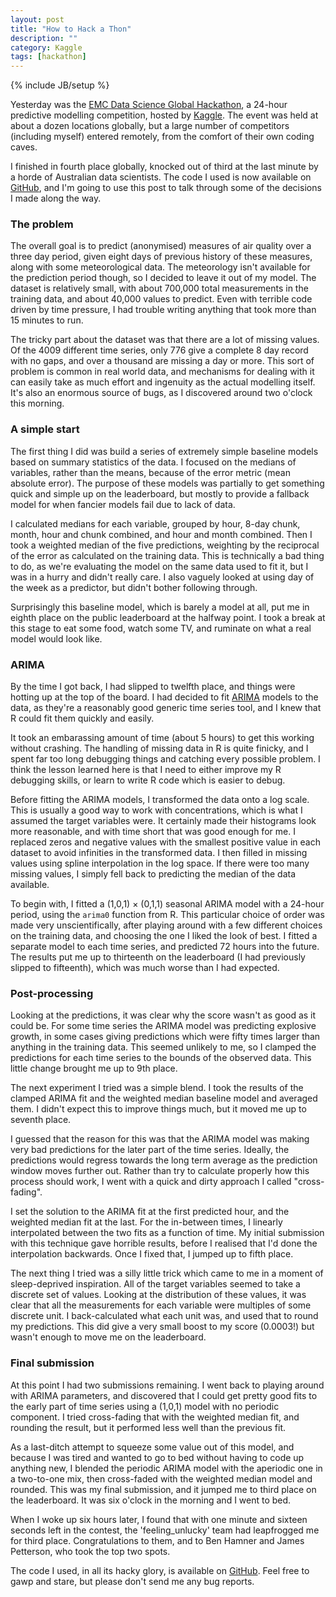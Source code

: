 ```yaml
---
layout: post
title: "How to Hack a Thon"
description: ""
category: Kaggle
tags: [hackathon]
---
```

{% include JB/setup %}

Yesterday was the [EMC Data Science Global Hackathon][hackathon], a 24-hour predictive modelling competition, hosted by [Kaggle][kaggle]. The event was held at about a dozen locations globally, but a large number of competitors (including myself) entered remotely, from the comfort of their own coding caves.

I finished in fourth place globally, knocked out of third at the last minute by a horde of Australian data scientists. The code I used is now available on [GitHub][github], and I'm going to use this post to talk through some of the decisions I made along the way.

### The problem

The overall goal is to predict (anonymised) measures of air quality over a three day period, given eight days of previous history of these measures, along with some meteorological data. The meteorology isn't available for the prediction period though, so I decided to leave it out of my model. The dataset is relatively small, with about 700,000 total measurements in the training data, and about 40,000 values to predict. Even with terrible code driven by time pressure, I had trouble writing anything that took more than 15 minutes to run.

The tricky part about the dataset was that there are a lot of missing values. Of the 4009 different time series, only 776 give a complete 8 day record with no gaps, and over a thousand are missing a day or more. This sort of problem is common in real world data, and mechanisms for dealing with it can easily take as much effort and ingenuity as the actual modelling itself. It's also an enormous source of bugs, as I discovered around two o'clock this morning.

### A simple start

The first thing I did was build a series of extremely simple baseline models based on summary statistics of the data. I focused on the medians of variables, rather than the means, because of the error metric (mean absolute error). The purpose of these models was partially to get something quick and simple up on the leaderboard, but mostly to provide a fallback model for when fancier models fail due to lack of data.

I calculated medians for each variable, grouped by hour, 8-day chunk, month, hour and chunk combined, and hour and month combined. Then I took a weighted median of the five predictions, weighting by the reciprocal of the error as calculated on the training data. This is technically a bad thing to do, as we're evaluating the model on the same data used to fit it, but I was in a hurry and didn't really care. I also vaguely looked at using day of the week as a predictor, but didn't bother following through.

Surprisingly this baseline model, which is barely a model at all, put me in eighth place on the public leaderboard at the halfway point. I took a break at this stage to eat some food, watch some TV, and ruminate on what a real model would look like.

### ARIMA

By the time I got back, I had slipped to twelfth place, and things were hotting up at the top of the board. I had decided to fit [ARIMA][arima] models to the data, as they're a reasonably good generic time series tool, and I knew that R could fit them quickly and easily. 

It took an embarassing amount of time (about 5 hours) to get this working without crashing. The handling of missing data in R is quite finicky, and I spent far too long debugging things and catching every possible problem. I think the lesson learned here is that I need to either improve my R debugging skills, or learn to write R code which is easier to debug.

Before fitting the ARIMA models, I transformed the data onto a log scale. This is usually a good way to work with concentrations, which is what I assumed the target variables were. It certainly made their histograms look more reasonable, and with time short that was good enough for me. I replaced zeros and negative values with the smallest positive value in each dataset to avoid infinities in the transformed data. I then filled in missing values using spline interpolation in the log space. If there were too many missing values, I simply fell back to predicting the median of the data available.

To begin with, I fitted a (1,0,1) × (0,1,1) seasonal ARIMA model with a 24-hour period, using the `arima0` function from R. This particular choice of order was made very unscientifically, after playing around with a few different choices on the training data, and choosing the one I liked the look of best. I fitted a separate model to each time series, and predicted 72 hours into the future. The results put me up to thirteenth on the leaderboard (I had previously slipped to fifteenth), which was much worse than I had expected.

### Post-processing

Looking at the predictions, it was clear why the score wasn't as good as it could be. For some time series the ARIMA model was predicting explosive growth, in some cases giving predictions which were fifty times larger than anything in the training data. This seemed unlikely to me, so I clamped the predictions for each time series to the bounds of the observed data. This little change brought me up to 9th place.

The next experiment I tried was a simple blend. I took the results of the clamped ARIMA fit and the weighted median baseline model and averaged them. I didn't expect this to improve things much, but it moved me up to seventh place.

I guessed that the reason for this was that the ARIMA model was making very bad predictions for the later part of the time series. Ideally, the predictions would regress towards the long term average as the prediction window moves further out. Rather than try to calculate properly how this process should work, I went with a quick and dirty approach I called "cross-fading". 

I set the solution to the ARIMA fit at the first predicted hour, and the weighted median fit at the last. For the in-between times, I linearly interpolated between the two fits as a function of time. My initial submission with this technique gave horrible results, before I realised that I'd done the interpolation backwards. Once I fixed that, I jumped up to fifth place.

The next thing I tried was a silly little trick which came to me in a moment of sleep-deprived inspiration. All of the target variables seemed to take a discrete set of values. Looking at the distribution of these values, it was clear that all the measurements for each variable were multiples of some discrete unit. I back-calculated what each unit was, and used that to round my predictions. This did give a very small boost to my score (0.0003!) but wasn't enough to move me on the leaderboard.

### Final submission

At this point I had two submissions remaining. I went back to playing around with ARIMA parameters, and discovered that I could get pretty good fits to the early part of time series using a (1,0,1) model with no periodic component. I tried cross-fading that with the weighted median fit, and rounding the result, but it performed less well than the previous fit.

As a last-ditch attempt to squeeze some value out of this model, and because I was tired and wanted to go to bed without having to code up anything new, I blended the periodic ARIMA model with the aperiodic one in a two-to-one mix, then cross-faded with the weighted median model and rounded. This was my final submission, and it jumped me to third place on the leaderboard. It was six o'clock in the morning and I went to bed.

When I woke up six hours later, I found that with one minute and sixteen seconds left in the contest, the 'feeling_unlucky' team had leapfrogged me for third place. Congratulations to them, and to Ben Hamner and James Petterson, who took the top two spots.

The code I used, in all its hacky glory, is available on [GitHub][github]. Feel free to gawp and stare, but please don't send me any bug reports.

[hackathon]: https://www.kaggle.com/c/dsg-hackathon
[kaggle]: http://www.kaggle.com/
[github]: https://github.com/mewo2/airquality
[arima]: http://en.wikipedia.org/wiki/Autoregressive_integrated_moving_average